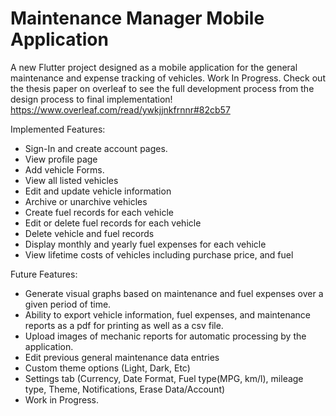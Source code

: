 # Maintenance Manager Mobile Application

A new Flutter project designed as a mobile application for the general maintenance and expense tracking of vehicles. Work In Progress.
Check out the thesis paper on overleaf to see the full development process from the design process to final implementation!
https://www.overleaf.com/read/ywkjjnkfrnnr#82cb57


Implemented Features:
- Sign-In and create account pages.
- View profile page
- Add vehicle Forms.
- View all listed vehicles
- Edit and update vehicle information
- Archive or unarchive vehicles
- Create fuel records for each vehicle
- Edit or delete fuel records for each vehicle
- Delete vehicle and fuel records
- Display monthly and yearly fuel expenses for each vehicle
- View lifetime costs of vehicles including purchase price, and fuel
  
Future Features:
- Generate visual graphs based on maintenance and fuel expenses over a given period of time.
- Ability to export vehicle information, fuel expenses, and maintenance reports as a pdf for printing as well as a csv file.
- Upload images of mechanic reports for automatic processing by the application.
- Edit previous general maintenance data entries
- Custom theme options (Light, Dark, Etc)
- Settings tab (Currency, Date Format, Fuel type(MPG, km/l), mileage type, Theme, Notifications, Erase Data/Account)
- Work in Progress.
